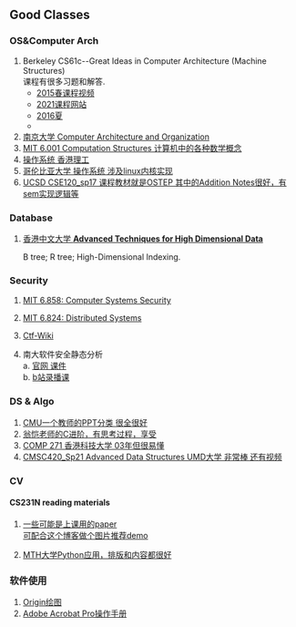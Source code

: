 ## Good Classes

### OS&Computer Arch
1. Berkeley CS61c--Great Ideas in Computer Architecture (Machine Structures)
   <br>课程有很多习题和解答.
   * [2015春课程视频](https://www.youtube.com/watch?v=9y_sUqHeyy8&list=PLhMnuBfGeCDM8pXLpqib90mDFJI-e1lpk)
   * [2021课程网站](https://cs61c.org/sp21/)
   * [2016夏](https://inst.eecs.berkeley.edu/~cs61c/su16/)
   * 
2. [南京大学 Computer Architecture and Organization](https://cs.nju.edu.cn/swang/CompArchOrg_13F/)
3. [MIT 6.001 Computation Structures 计算机中的各种数学概念](https://ocw.mit.edu/courses/electrical-engineering-and-computer-science/6-004-computation-structures-spring-2017/)
4. [操作系统 香港理工](http://www4.comp.polyu.edu.hk/~csajaykr/myhome/teaching/eel602/main.htm)
5. [哥伦比亚大学 操作系统 涉及linux内核实现](http://www.cs.columbia.edu/~junfeng/10sp-w4118/syllabus.html)
6. [UCSD CSE120_sp17 课程教材就是OSTEP 其中的Addition Notes很好，有sem实现逻辑等](https://cseweb.ucsd.edu/classes/sp17/cse120-a/index/lecture_index.html)
### Database

1. [香港中文大学 **Advanced Techniques for High Dimensional Data** ](<https://www.cse.cuhk.edu.hk/~taoyf/course/infs4205/www/index.html>)

   B tree; R tree; High-Dimensional Indexing.

### Security
1. [MIT 6.858: Computer Systems Security](https://css.csail.mit.edu/6.858/2020/)

2. [MIT 6.824: Distributed Systems](http://nil.csail.mit.edu/6.824/2020/index.html)

3. [Ctf-Wiki](https://wiki.x10sec.org)

4. 南大软件安全静态分析<br>
   a. [官网 课件](https://pascal-group.bitbucket.io/teaching.html)<br>
   b. [b站录播课](https://www.bilibili.com/video/av91858985)


### DS & Algo
1. [CMU一个教师的PPT分类 很全很好](https://www.cs.cmu.edu/~ckingsf/bioinfo-lectures/)
2. [翁恺老师的C进阶，有思考过程，享受](https://www.icourse163.org/learn/ZJU-200001?tid=1462327456#/learn/announce)
3. [COMP 271 香港科技大学 03年但很易懂](http://home.cse.ust.hk/faculty/golin/COMP271Sp03/)
4. [CMSC420_Sp21 Advanced Data Structures UMD大学 非常棒 还有视频](http://www.cs.umd.edu/class/spring2021/cmsc420-0101/lectures.html)

### CV
#### CS231N reading materials
1. [一些可能是上课用的paper](http://cs231n.stanford.edu/reports/2017/pdfs/105.pdf)
   </br>[可配合这个博客做个图片推荐demo](https://www.covertness.me/2019/06/02/keras-recommender/)

2. [MTH大学Python应用，排版和内容都很好](http://www.math.buffalo.edu/~badzioch/MTH337/PT/PT-image_processing/PT-image_processing.html)

### 软件使用
1. [Origin绘图](https://www.bilibili.com/video/BV1bt411s7jM?p=13)
2. [Adobe Acrobat Pro操作手册](https://helpx.adobe.com/cn/acrobat/user-guide.html)

